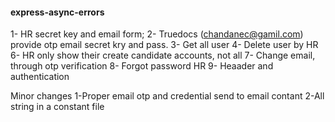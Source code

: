#### express-async-errors
1- HR secret key and email form;
2- Truedocs (chandanec@gamil.com) provide otp email secret kry and pass.
3- Get all user
4- Delete user by HR
6- HR only show their create candidate accounts, not all
7- Change email, through otp verification
8- Forgot password HR
9- Heaader and authentication

Minor changes 
1-Proper email otp and credential send to email contant
2-All string in a constant file


